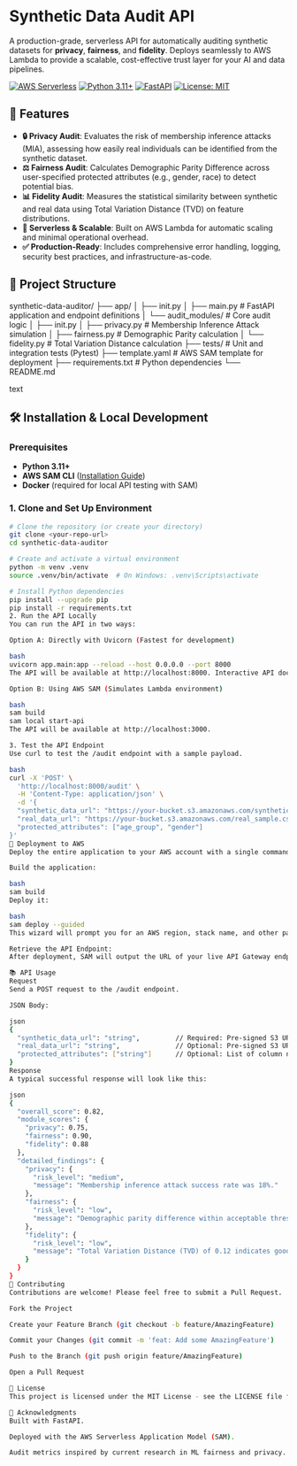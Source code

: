 # Synthetic Data Audit API

A production-grade, serverless API for automatically auditing synthetic datasets for **privacy**, **fairness**, and **fidelity**. Deploys seamlessly to AWS Lambda to provide a scalable, cost-effective trust layer for your AI and data pipelines.

[![AWS Serverless](https://img.shields.io/badge/AWS-Serverless-FF9900?logo=amazonaws)](https://aws.amazon.com/serverless/)
[![Python 3.11+](https://img.shields.io/badge/Python-3.11%2B-blue?logo=python)](https://www.python.org/)
[![FastAPI](https://img.shields.io/badge/Framework-FastAPI-009688?logo=fastapi)](https://fastapi.tiangolo.com/)
[![License: MIT](https://img.shields.io/badge/License-MIT-yellow.svg)](https://opensource.org/licenses/MIT)

## 🚀 Features

- **🔒 Privacy Audit**: Evaluates the risk of membership inference attacks (MIA), assessing how easily real individuals can be identified from the synthetic dataset.
-  **⚖️ Fairness Audit**: Calculates Demographic Parity Difference across user-specified protected attributes (e.g., gender, race) to detect potential bias.
-  **📊 Fidelity Audit**: Measures the statistical similarity between synthetic and real data using Total Variation Distance (TVD) on feature distributions.
-  **🤖 Serverless & Scalable**: Built on AWS Lambda for automatic scaling and minimal operational overhead.
-  **✅ Production-Ready**: Includes comprehensive error handling, logging, security best practices, and infrastructure-as-code.

## 📁 Project Structure
synthetic-data-auditor/
├── app/
│ ├── init.py
│ ├── main.py # FastAPI application and endpoint definitions
│ └── audit_modules/ # Core audit logic
│ ├── init.py
│ ├── privacy.py # Membership Inference Attack simulation
│ ├── fairness.py # Demographic Parity calculation
│ └── fidelity.py # Total Variation Distance calculation
├── tests/ # Unit and integration tests (Pytest)
├── template.yaml # AWS SAM template for deployment
├── requirements.txt # Python dependencies
└── README.md

text

## 🛠️ Installation & Local Development

### Prerequisites

- **Python 3.11+**
- **AWS SAM CLI** ([Installation Guide](https://docs.aws.amazon.com/serverless-application-model/latest/developerguide/install-sam-cli.html))
- **Docker** (required for local API testing with SAM)

### 1. Clone and Set Up Environment

```bash
# Clone the repository (or create your directory)
git clone <your-repo-url>
cd synthetic-data-auditor

# Create and activate a virtual environment
python -m venv .venv
source .venv/bin/activate  # On Windows: .venv\Scripts\activate

# Install Python dependencies
pip install --upgrade pip
pip install -r requirements.txt
2. Run the API Locally
You can run the API in two ways:

Option A: Directly with Uvicorn (Fastest for development)

bash
uvicorn app.main:app --reload --host 0.0.0.0 --port 8000
The API will be available at http://localhost:8000. Interactive API docs (Swagger UI) will be at http://localhost:8000/docs.

Option B: Using AWS SAM (Simulates Lambda environment)

bash
sam build
sam local start-api
The API will be available at http://localhost:3000.

3. Test the API Endpoint
Use curl to test the /audit endpoint with a sample payload.

bash
curl -X 'POST' \
  'http://localhost:8000/audit' \
  -H 'Content-Type: application/json' \
  -d '{
  "synthetic_data_url": "https://your-bucket.s3.amazonaws.com/synthetic_sample.csv",
  "real_data_url": "https://your-bucket.s3.amazonaws.com/real_sample.csv",
  "protected_attributes": ["age_group", "gender"]
}'
🚀 Deployment to AWS
Deploy the entire application to your AWS account with a single command. The AWS SAM CLI handles packaging and creating all necessary resources (Lambda, API Gateway, IAM roles).

Build the application:

bash
sam build
Deploy it:

bash
sam deploy --guided
This wizard will prompt you for an AWS region, stack name, and other parameters. This only needs to be run once.

Retrieve the API Endpoint:
After deployment, SAM will output the URL of your live API Gateway endpoint. Use this URL in your applications.

📚 API Usage
Request
Send a POST request to the /audit endpoint.

JSON Body:

json
{
  "synthetic_data_url": "string",         // Required: Pre-signed S3 URL to a CSV file
  "real_data_url": "string",              // Optional: Pre-signed S3 URL for fidelity checks
  "protected_attributes": ["string"]      // Optional: List of column names for bias analysis
}
Response
A typical successful response will look like this:

json
{
  "overall_score": 0.82,
  "module_scores": {
    "privacy": 0.75,
    "fairness": 0.90,
    "fidelity": 0.88
  },
  "detailed_findings": {
    "privacy": {
      "risk_level": "medium",
      "message": "Membership inference attack success rate was 18%."
    },
    "fairness": {
      "risk_level": "low",
      "message": "Demographic parity difference within acceptable threshold (< 0.05) for all specified attributes."
    },
    "fidelity": {
      "risk_level": "low",
      "message": "Total Variation Distance (TVD) of 0.12 indicates good statistical alignment with real data."
    }
  }
}
🤝 Contributing
Contributions are welcome! Please feel free to submit a Pull Request.

Fork the Project

Create your Feature Branch (git checkout -b feature/AmazingFeature)

Commit your Changes (git commit -m 'feat: Add some AmazingFeature')

Push to the Branch (git push origin feature/AmazingFeature)

Open a Pull Request

📜 License
This project is licensed under the MIT License - see the LICENSE file for details.

🙏 Acknowledgments
Built with FastAPI.

Deployed with the AWS Serverless Application Model (SAM).

Audit metrics inspired by current research in ML fairness and privacy.